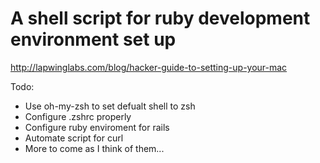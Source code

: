 # A shell script for ruby development environment set up


http://lapwinglabs.com/blog/hacker-guide-to-setting-up-your-mac


Todo:

- Use oh-my-zsh to set defualt shell to zsh
- Configure .zshrc properly
- Configure ruby enviroment for rails
- Automate script for curl
- More to come as I think of them...
